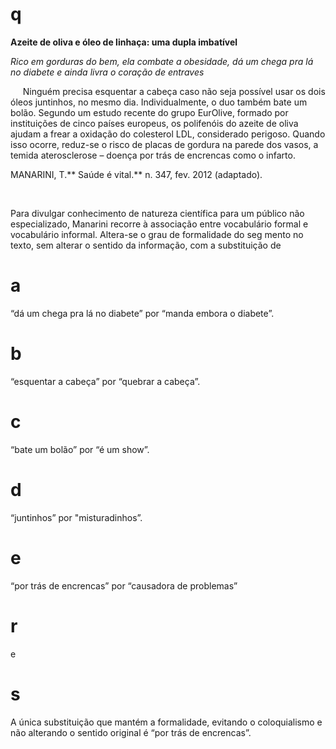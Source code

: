# q
**Azeite de oliva e óleo de linhaça: uma dupla imbatível​**

*Rico em gorduras do bem, ela combate a obesidade, dá um chega pra lá no diabete e ainda livra o coração de entraves*

     Ninguém precisa esquentar a cabeça caso não seja possível usar os dois óleos juntinhos, no mesmo dia. Individualmente, o duo também bate um bolão. Segundo um estudo recente do grupo EurOlive, formado por instituições de cinco países europeus, os polifenóis do azeite de oliva ajudam a frear a oxidação do colesterol LDL, considerado perigoso. Quando isso ocorre, reduz-se o risco de placas de gordura na parede dos vasos, a temida aterosclerose – doença por trás de encrencas como o infarto.

MANARINI, T.** Saúde é vital.** n. 347, fev. 2012 (adaptado).

 

Para divulgar conhecimento de natureza científica para um público não especializado, Manarini recorre à associação entre vocabulário formal e vocabulário informal. Altera-se ο grau de formalidade do seg mento no texto, sem alterar ο sentido da informação, com a substituição de

# a
“dá um chega pra lá no diabete” por “manda embora o diabete”.

# b
“esquentar a cabeça” por “quebrar a cabeça”.

# c
“bate um bolão” por “é um show”.

# d
“juntinhos” por "misturadinhos”.

# e
“por trás de encrencas” por “causadora de problemas”

# r
e

# s
A única substituição que mantém a formalidade, evitando o coloquialismo e não alterando o sentido original é “por trás de encrencas”.
